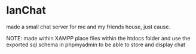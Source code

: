 # lanChat
made a small chat server for me and my friends house, just cause.

NOTE: made within XAMPP
place files within the htdocs folder and use the exported sql schema in phpmyadmin to be able to store and display chat
